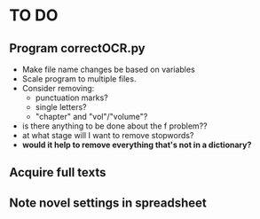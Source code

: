 # TO DO

## Program correctOCR.py
- Make file name changes be based on variables
- Scale program to multiple files.
- Consider removing:
    * punctuation marks?
    * single letters?
    * "chapter" and "vol"/"volume"?
- is there anything to be done about the f problem??
- at what stage will I want to remove stopwords?
- **would it help to remove everything that's not in a dictionary?**
    
## Acquire full texts

## Note novel settings in spreadsheet